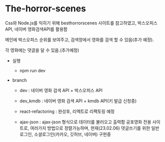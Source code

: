 # The-horror-scenes

Css와 Node.js를 익히기 위해 besthorrorscenes 사이트를 참고하였고, 박스오피스 API, 네이버 영화검색API를 활용함

메인에 박스오피스 순위를 보여주고, 검색창에서 영화를 검색 할 수 있음(추가 예정).

각 영화에는 댓글을 달 수 있음.(추가예정)


* 실행

  - npm run dev



* branch

  - dev : 네이버 영화 검색 API + 박스오피스 API

  - dev_kmdb : 네이버 영화 검색 API + kmdb API(키 발급 신청중)

  - react-refactoring : 완성후, 리액트로 리팩토링 예정

  - ajax-json : ajax-json 형식으로 데이터를 불러오고 출력함 공포영화 전용 사이트로, 여러가지 방법으로 정렬가능하며, 현재(23.02.06) 댓글쓰기를 위한 일반로그인, 소셜로그인(카카오, 깃허브, 네이버) 구현중
